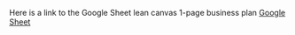 Here is a link to the Google Sheet lean canvas 1-page business plan [Google Sheet](
https://docs.google.com/presentation/d/1IQ1ms3D3pxnt1tKYtrogbZpL08CkP_OOKLQATDqPXMQ/edit?usp=sharing)
